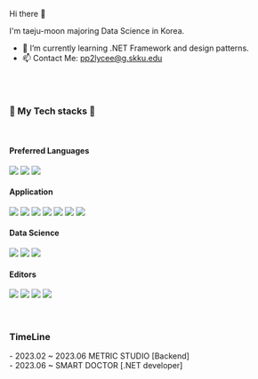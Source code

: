 Hi there 👋

I'm taeju-moon majoring Data Science in Korea.

- 🌱 I’m currently learning .NET Framework and design patterns.
- 📫 Contact Me: pp2lycee@g.skku.edu

<br/><br/>
 <div>
 <div><h3>🔧 My Tech stacks 🔧</h3></div>
 <br/>
 <h4>Preferred Languages</h4>
  <img src="https://img.shields.io/badge/TypeScript-3178C6.svg?style=for-the-badge&logo=TypeScript&logoColor=white"/>
  <img src="https://img.shields.io/badge/Python-306998.svg?style=for-the-badge&logo=Python&logoColor=white"/>
  <img src="https://img.shields.io/badge/Csharp-FF00BF?style=for-the-badge&logo=Csharp&logoColor=white"/>
  <br/>
 <h4>Application</h4>
  <img src="https://img.shields.io/badge/React-61DAFB.svg?style=for-the-badge&logo=React&logoColor=white"/>
 <img src="https://img.shields.io/badge/React Native-61DAFB.svg?style=for-the-badge&logo=React&logoColor=white"/>
  <img src="https://img.shields.io/badge/Next.js-000000.svg?style=for-the-badge&logo=Next.js&logoColor=white"/>
 <img src="https://img.shields.io/badge/Express-000000.svg?style=for-the-badge&logo=Express&logoColor=white"/>
<img src="https://img.shields.io/badge/Node.js-339933.svg?style=for-the-badge&logo=Node.js&logoColor=white"/>
 <img src="https://img.shields.io/badge/Django-092E20.svg?style=for-the-badge&logo=Django&logoColor=white"/>
  <img src="https://img.shields.io/badge/MongoDB-150458.svg?style=for-the-badge&logo=MongoDB&logoColor=white"/>
  <br/>
 <h4>Data Science</h4>
 <img src="https://img.shields.io/badge/pandas-47A248.svg?style=for-the-badge&logo=pandas&logoColor=white"/>
  <img src="https://img.shields.io/badge/NumPy-013243.svg?style=for-the-badge&logo=NumPy&logoColor=white"/>
 <img src="https://img.shields.io/badge/scikit-learn-F7931E.svg?style=for-the-badge&logo=scikit-learn&logoColor=white"/>
 <br/>
  <h4>Editors</h4>
 <img src="https://img.shields.io/badge/Visual Studio Code-007ACC.svg?style=for-the-badge&logo=Visual Studio Code&logoColor=white"/>
 <img src="https://img.shields.io/badge/Visual Studio-5C2D91.svg?style=for-the-badge&logo=Visual Studio&logoColor=white"/>
  <img src="https://img.shields.io/badge/Jupyter-F37626.svg?style=for-the-badge&logo=Jupyter&logoColor=white"/>
 <img src="https://img.shields.io/badge/Colab-F9AB00.svg?style=for-the-badge&logo=Colab&logoColor=white"/>
  <br/><br/><br/>
</div>

<h3>TimeLine</h3>
- 2023.02 ~ 2023.06 METRIC STUDIO [Backend] <br/>
- 2023.06 ~ SMART DOCTOR [.NET developer]

<br/>
<br/>
